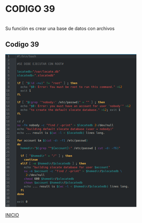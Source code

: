 # **CODIGO 39**
<br>
Su función es crear una base de datos con archivos
<br>

## Codigo 39
![codigo39.png](codigo39.png)



[INICIO](https://github.com/SPM-UPVictoria/test-git-2130074/tree/main/README.md)